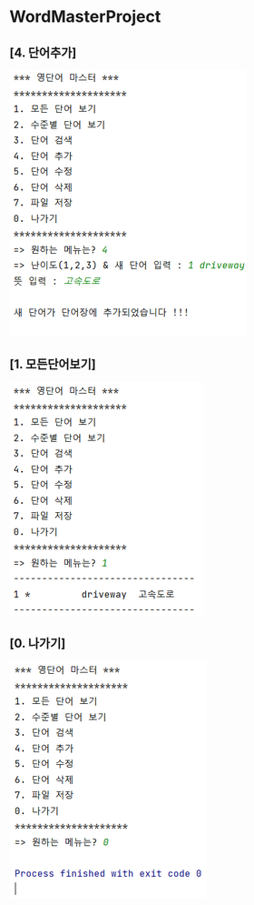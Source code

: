 # WordMasterProject

## [4. 단어추가]
<img src = "https://github.com/22000593lee/WordMasterProject/blob/master/screenshot/%5B4.%20%EB%8B%A8%EC%96%B4%EC%B6%94%EA%B0%80%5D%EC%8B%A4%ED%96%89%ED%99%94%EB%A9%B4.png?raw=true"> 

## [1. 모든단어보기]
<img src = "https://github.com/22000593lee/WordMasterProject/blob/master/screenshot/%5B1.%20%EB%AA%A8%EB%93%A0%EB%8B%A8%EC%96%B4%EB%B3%B4%EA%B8%B0%5D%EC%8B%A4%ED%96%89%ED%99%94%EB%A9%B4.png?raw=true">

## [0. 나가기]
<img src = "https://github.com/22000593lee/WordMasterProject/blob/master/screenshot/%5B0.%20%EB%82%98%EA%B0%80%EA%B8%B0%5D%EC%8B%A4%ED%96%89%ED%99%94%EB%A9%B4.png?raw=true">
